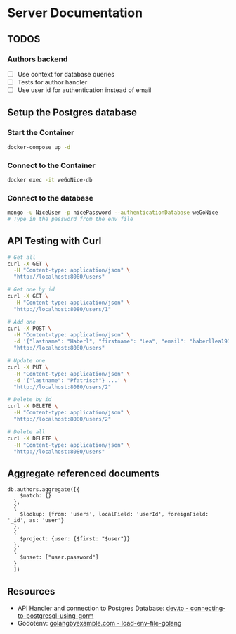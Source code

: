 # Server Documentation

## TODOS

### Authors backend

- [ ] Use context for database queries
- [ ] Tests for author handler
- [ ] Use user id for authentication instead of email

## Setup the Postgres database

### Start the Container

```bash
docker-compose up -d
```

### Connect to the Container

```bash
docker exec -it weGoNice-db
```

### Connect to the database

```bash
mongo -u NiceUser -p nicePassword --authenticationDatabase weGoNice
# Type in the password from the env file
```

## API Testing with Curl

```bash
# Get all
curl -X GET \
  -H "Content-type: application/json" \
  "http://localhost:8080/users"

# Get one by id
curl -X GET \
  -H "Content-type: application/json" \
  "http://localhost:8080/users/1"

# Add one
curl -X POST \
  -H "Content-type: application/json" \
  -d '{"lastname": "Haberl", "firstname": "Lea", "email": "haberllea1911@gmail.com"}' \
  "http://localhost:8080/users"

# Update one
curl -X PUT \
  -H "Content-type: application/json" \
  -d '{"lastname": "Pfatrisch"} ...' \
  "http://localhost:8080/users/2"

# Delete by id
curl -X DELETE \
  -H "Content-type: application/json" \
  "http://localhost:8080/users/2"

# Delete all
curl -X DELETE \
  -H "Content-type: application/json" \
  "http://localhost:8080/users"
```

## Aggregate referenced documents

```mongo
db.authors.aggregate([{
    $match: {}
  },
  {
    $lookup: {from: 'users', localField: 'userId', foreignField: '_id', as: 'user'}
  },
  {
    $project: {user: {$first: "$user"}}
  },
  {
    $unset: ["user.password"]
  }
  ])
```

## Resources

- API Handler and connection to Postgres Database: [dev.to - connecting-to-postgresql-using-gorm](https://dev.to/karanpratapsingh/connecting-to-postgresql-using-gorm-24fj)
- Godotenv: [golangbyexample.com - load-env-file-golang](https://golangbyexample.com/load-env-fiie-golang/)
